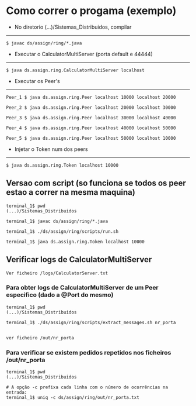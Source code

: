 # Como correr o progama (exemplo)

+ No diretorio  (...)/Sistemas_Distribuidos, compilar

****

    $ javac ds/assign/ring/*.java

+ Executar o CalculatorMultiServer (porta default e 44444)

**** 

    $ java ds.assign.ring.CalculatorMultiServer localhost

+ Executar os Peer's 
                
****   

    Peer_1 $ java ds.assign.ring.Peer localhost 10000 localhost 20000

    Peer_2 $ java ds.assign.ring.Peer localhost 20000 localhost 30000

    Peer_3 $ java ds.assign.ring.Peer localhost 30000 localhost 40000

    Peer_4 $ java ds.assign.ring.Peer localhost 40000 localhost 50000

    Peer_5 $ java ds.assign.ring.Peer localhost 50000 localhost 10000

+ Injetar o Token num dos peers 

**** 

    $ java ds.assign.ring.Token localhost 10000 

## Versao com script (so funciona se  todos os peer estao a correr na mesma maquina)

    terminal_1$ pwd 
    (...)/Sistemas_Distribuidos

    terminal_1$ javac ds/assign/ring/*.java  

    terminal_1$ ./ds/assign/ring/scripts/run.sh 

    terminal_1$ java ds.assign.ring.Token localhost 10000


## Verificar logs de CalculatorMultiServer 

    Ver ficheiro /logs/CalculatorServer.txt

### Para obter logs de CalculatorMultiServer de um Peer especifico (dado a @Port do mesmo)

    terminal_1$ pwd 
    (...)/Sistemas_Distribuidos

    terminal_1$ ./ds/assign/ring/scripts/extract_messages.sh nr_porta


    ver ficheiro /out/nr_porta

### Para verificar se existem pedidos repetidos nos ficheiros /out/nr_porta

    terminal_1$ pwd 
    (...)/Sistemas_Distribuidos

    # A opção -c prefixa cada linha com o número de ocorrências na entrada:
    terminal_1$ uniq -c ds/assign/ring/out/nr_porta.txt 